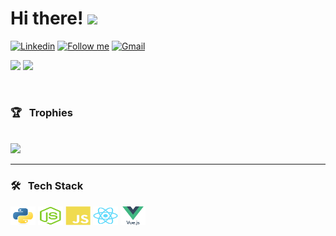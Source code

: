 <h1>Hi there! <img src="https://media.giphy.com/media/hvRJCLFzcasrR4ia7z/giphy.gif" width="25px"></h1>

[![Linkedin](https://img.shields.io/badge/-LinkedIn-blue?style=flat&logo=Linkedin&logoColor=white)](https://www.linkedin.com/in/juliani-schlickmann-damasceno/)
[<img src="https://img.shields.io/github/followers/Schlickmann?label=follow&style=social" height="22" title="Follow me" />](https://github.com/Schlickmann) 
[![Gmail](https://img.shields.io/badge/-Gmail-c14438?style=flat&logo=Gmail&logoColor=white)](mailto:juliani.schlickmann@gmail.com)

<p align="left"> 
 <a>
   <img src="https://github-readme-stats.vercel.app/api?username=Schlickmann&show_icons=true&theme=graywhite" />
   <img height="180em" src="https://github-readme-stats.vercel.app/api/top-langs/?username=Schlickmann&layout=compact&langs_count=16&theme=graywhite"/>
 </a>
</p> 

<br />
<h3>🏆 &nbsp; Trophies</h3>

<br />
<img src="https://github-profile-trophy.vercel.app/?username=schlickmann&theme=flat&no-frame=true&margin-w=30" />
<br />
<hr />
<h3>🛠 &nbsp; Tech Stack</h3>
<!-- ICONS https://github.com/devicons/devicon/tree/master/icons -->
<img align="center" alt="Python" height="30" width="40" src="https://raw.githubusercontent.com/devicons/devicon/master/icons/python/python-original.svg">
<img align="center" alt="NodeJS" height="30" width="40" src="https://github.com/devicons/devicon/blob/master/icons/nodejs/nodejs-plain.svg">
<img align="center" alt="JS" height="30" width="40" src="https://raw.githubusercontent.com/devicons/devicon/master/icons/javascript/javascript-plain.svg">
<img align="center" alt="React" height="30" width="40" src="https://raw.githubusercontent.com/devicons/devicon/master/icons/react/react-original.svg">
<img align="center" alt="VueJS" height="30" width="40" src="https://github.com/devicons/devicon/blob/master/icons/vuejs/vuejs-original-wordmark.svg">
